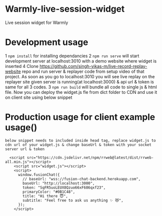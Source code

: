 # Warmly-live-session-widget

Live session widget for Warmly

# Development usage

1 `npm install` for installing dependancies
2 `npm run serve` will start development server at localhost:3010
with a demo website where widget is inserted
4 Clone https://github.com/singh-vikas-m/live-record-replay-website repo and run server & replayer code from setup video of that project.
As soon as you go to localhost:3010 you will see live replay on the replayer site given server is running(at localhost:3000) & api url & token is same for all 3 codes.
3 `npm run build` will bundle all code to single js & html file. Now you can deploy the widget.js fle from dict folder to CDN and use it on client site using below snippet

# Production usage for client example usage()

    below snippet needs to included inside head tag, replace widget.js to cdn url of your widget.js & change baseUrl & token with your socket server url & token

```
  <script src="https://cdn.jsdelivr.net/npm/rrweb@latest/dist/rrweb-all.min.js"></script>
    <script src="widget.js"></script>
    <script>
      window.fusionChat({
        // baseUrl: "wss://fusion-chat-backend.herokuapp.com",
        baseUrl: "http://localhost:3000",
        token: "SqFR5uoLEUX8Qzuo66xF686qxf23",
        primaryColor: "#0B1C48",
        title: "Hi there 😇",
        subtitle: "Feel free to ask us anything ✨ 😻",
      });
    </script>
```
